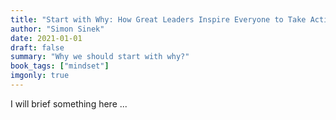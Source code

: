 ```yaml
---
title: "Start with Why: How Great Leaders Inspire Everyone to Take Action"
author: "Simon Sinek"
date: 2021-01-01
draft: false
summary: "Why we should start with why?"
book_tags: ["mindset"]
imgonly: true
---
```

I will brief something here ... 